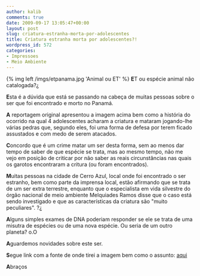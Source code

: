 ```yaml
---
author: kalib
comments: true
date: 2009-09-17 13:05:47+00:00
layout: post
slug: criatura-estranha-morta-por-adolescentes
title: Criatura estranha morta por adolescentes?!
wordpress_id: 572
categories:
- Impressoes
- Meio Ambiente
---
```

{% img left /imgs/etpanama.jpg 'Animal ou ET' %}
**E**T ou espécie animal não catalogada?¿




**E**sta é a dúvida que está se passando na cabeça de muitas pessoas sobre o ser que foi encontrado e morto no Panamá.




**A** reportagem original apresentou a imagem acima bem como a história do ocorrido na qual 4 adolescentes acharam a criatura e mataram jogando-lhe várias pedras que, segundo eles, foi uma forma de defesa por terem ficado assustados e com medo de serem atacados.




**C**oncordo que é um crime matar um ser desta forma, sem ao menos dar tempo de saber de que espécie se trata, mas ao mesmo tempo, não me vejo em posição de criticar por não saber as reais circunstâncias nas quais os garotos encontraram a critura (ou foram encontrados).




**M**uitas pessoas na cidade de Cerro Azul, local onde foi encontrado o ser estranho, bem como parte da imprensa local, estão afirmando que se trata de um ser extra terrestre, enquanto que o especialista em vida silvestre do órgão nacional de meio ambiente Melquiades Ramos disse que o caso está sendo investigado e que as características da criatura são "muito peculiares". ?¿




**A**lguns simples exames de DNA poderiam responder se ele se trata de uma misutra de espécies ou de uma nova espécie. Ou seria de um outro planeta? o.O




**A**guardemos novidades sobre este ser.




**S**egue link com a fonte de onde tirei a imagem bem como o assunto: [aqui](https://g1.globo.com/Noticias/PlanetaBizarro/0,,MUL1307808-6091,00.html)




**A**braços